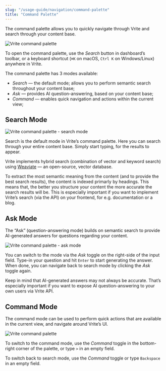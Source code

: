 ```yaml
---
slug: "/usage-guide/navigation/command-palette"
title: "Command Palette"
---
```


The command palette allows you to quickly navigate through Vrite and search through your content base.

![Vrite command palette](https://assets.vrite.io/65256a9ef6d09e66c21a447d/GFWyXCMZ2S6RzONuRDT7V.png)

To open the command palette, use the _Search_ button in dashboard’s toolbar, or a keyboard shortcut (`⌘K` on macOS, `Ctrl K` on Windows/Linux) anywhere in Vrite.

The command palette has 3 modes available:

- _Search_ — the default mode; allows you to perform semantic search throughout your content base;
- _Ask_ — provides AI question-answering, based on your content base;
- _Command_ — enables quick navigation and actions within the current view;

## Search Mode

![Vrite command palette - search mode](https://assets.vrite.io/65256a9ef6d09e66c21a447d/mhPVwoUVf-WSwiHykcC5w.png)

Search is the default mode in Vrite’s command palette. Here you can search through your entire content base. Simply start typing, for the results to appear.

Vrite implements hybrid search (combination of vector and keyword search) using [Weaviate](https://weaviate.io/) — an open-source, vector database.

To extract the most semantic meaning from the content (and to provide the best search results), the content is indexed primarly by headings. This means that, the better you structure your content the more accurate the search results will be. This is especially important if you want to implement Vrite’s search (via the API) on your frontend, for e.g. documentation or a blog.

## Ask Mode

The “Ask” (question-answering mode) builds on semantic search to provide AI-generated answers for questions regarding your content.

![Vrite command palette - ask mode](https://assets.vrite.io/65256a9ef6d09e66c21a447d/2vIUOV5n_POcN3Onwhitm.png)

You can switch to the mode via the _Ask_ toggle on the right-side of the input field. Type-in your question and hit `Enter` to start generating the answer. When done, you can navigate back to search mode by clicking the _Ask_ toggle again.

Keep in mind that AI-generated answers may not always be accurate. That’s especially important if you want to expose AI question-answering to your own users via Vrite API.

## Command Mode

The command mode can be used to perform quick actions that are available in the current view, and navigate around Vrite’s UI.

![Vrite command palette](https://assets.vrite.io/65256a9ef6d09e66c21a447d/GFWyXCMZ2S6RzONuRDT7V.png)

To switch to the command mode, use the _Command_ toggle in the bottom-right corner of the palette, or type `>` in an empty field.

To switch back to search mode, use the _Command_ toggle or type `Backspace` in an empty field.